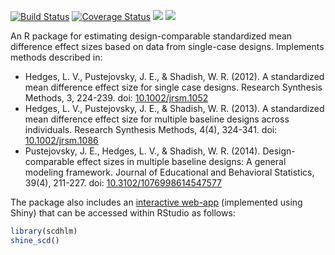 [![Build Status](https://travis-ci.org/jepusto/scdhlm.svg?branch=master)](https://travis-ci.org/jepusto/scdhlm)
[![Coverage Status](https://img.shields.io/codecov/c/github/jepusto/scdhlm/master.svg)](https://codecov.io/github/jepusto/scdhlm?branch=master)
[![](http://www.r-pkg.org/badges/version/scdhlm)](https://CRAN.R-project.org/package=scdhlm)
[![](http://cranlogs.r-pkg.org/badges/grand-total/scdhlm)](https://CRAN.R-project.org/package=scdhlm)

An R package for estimating design-comparable standardized mean difference effect sizes based on data from single-case designs. Implements methods described in: 

* Hedges, L. V., Pustejovsky, J. E., & Shadish, W. R. (2012). A standardized mean difference effect size for single case designs. Research Synthesis Methods, 3, 224-239. doi: [10.1002/jrsm.1052](http://doi.org/10.1002/jrsm.1052)
* Hedges, L. V., Pustejovsky, J. E., & Shadish, W. R. (2013). A standardized mean difference effect size for multiple baseline designs across individuals. Research Synthesis Methods, 4(4), 324-341. doi: [10.1002/jrsm.1086](http://doi.org/10.1002/jrsm.1086)
* Pustejovsky, J. E., Hedges, L. V., & Shadish, W. R. (2014). Design-comparable effect sizes in multiple baseline designs: A general modeling framework. Journal of Educational and Behavioral Statistics, 39(4), 211-227. doi: [10.3102/1076998614547577](http://doi.org/10.3102/1076998614547577)

The package also includes an [interactive web-app](https://jepusto.shinyapps.io/scdhlm/) (implemented using Shiny) that can be accessed within RStudio as follows:

```r
library(scdhlm)
shine_scd()
```

